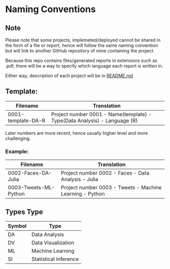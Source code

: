 # Naming Conventions

## Note
Please note that some projects, implemeted/deployed cannot be shared in the form of a file or report, hence will follow the same naming convention but will link to another GitHub repository of mine containing the project.  

Because this repo contains files/generated reports in extensions such as .pdf, there will be a way to specify which language each report is written in.  

Either way, description of each project will be in [README.md](https://github.com/ykashou92/DataSciPort/blob/master/README.md)  

## Template:
Filename | Translation
--- | ---
0001-template-DA-R | Project number 0001 - Name(template) - Type(Data Analysis) - Language (R)  

Later numbers are more recent, hence usually higher level and more challenging.  
### Example:  
Filename | Translation
--- | ---
0002-Faces-DA-Julia | Project number 0002 - Faces - Data Analysis - Julia  
0003-Tweets-ML-Python | Project number 0003 - Tweets - Machine Learning - Python  

## Types Type  
Symbol | Type
--- | ---
DA | Data Analysis  
DV | Data Visualization  
ML | Machine Learning  
SI | Statistical Inference  
